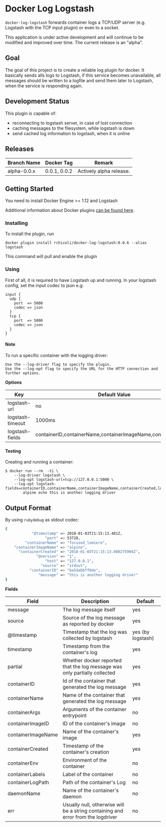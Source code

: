 # Docker Log Logstash

`docker-log-logstash` forwards container logs a TCP/UDP server  (e.g. Logstash with the TCP input plugin) or even to a socket.

This application is under active development and will continue to be modified and improved over time. The current release is an "alpha".

## Goal

The goal of this project is to create a reliable log plugin for docker.
It basically sends alls logs to Logstash, if this service becomes unavailable, all messages should be written to a logfile and send them later to Logstash, when the service is responding again.

## Development Status

This plugin is capable of:
  * reconnecting to logstash server, in case of lost connection
  * caching messages to the filesystem, while logstash is down
  * send cached log information to logstash, when it is online

## Releases

| Branch Name | Docker Tag | Remark |
| ----------- | ---------- | ------ |
| alpha-0.0.x    | 0.0.1, 0.0.2   | Actively alpha release. |

## Getting Started

You need to install Docker Engine >= 1.12 and Logstash

Additional information about Docker plugins [can be found here](https://docs.docker.com/engine/extend/plugins_logging/).

### Installing

To install the plugin, run

    docker plugin install rchicoli/docker-log-logstash:0.0.6 --alias logstash

This command will pull and enable the plugin

### Using

First of all, it is required to have Logstash up and running. In your logstash config, set the input codec to json e.g:

```
input {
  udp {
    port  => 5000
    codec => json
  }
  tcp {
    port  => 5000
    codec => json
  }
}
```

#### Note

To run a specific container with the logging driver:

    Use the --log-driver flag to specify the plugin.
    Use the --log-opt flag to specify the URL for the HTTP connection and further options.

**Options**

| Key | Default Value | Required | Examples |
| --- | ------------- | -------- | ------- |
| logstash-url   | no     | yes | tcp://127.0.0.1:5000, udp://127.0.0.1:5000 |
| logstash-timeout | 1000ms | no | 1, 10, 1000 in ms |
| logstash-fields | containerID,containerName,containerImageName,containerCreated | no | containerID,containerLabels,containerEnv |

#### Testing

Creating and running a container:

    $ docker run --rm  -ti \
        --log-driver logstash \
        --log-opt logstash-url=tcp://127.0.0.1:5000 \
        --log-opt logstash-fields=containerID,containerName,containerImageName,containerCreated,logPath
            alpine echo this is another logging driver

## Output Format

By using `rubydebug` as stdout codec:

```bash
{
            "@timestamp" => 2018-01-03T21:15:13.481Z,
                  "port" => 53728,
         "containerName" => "focused_lumiere",
    "containerImageName" => "alpine",
      "containerCreated" => "2018-01-03T21:15:13.080275904Z",
              "@version" => "1",
                  "host" => "127.0.0.1",
                "source" => "stdout",
           "containerID" => "ba5dabbff0de",
               "message" => "this is another logging driver"
}
```

**Fields**

| Field | Description | Default |
| ----- | ----------- | ------- |
| message  | The log message itself | yes |
| source | Source of the log message as reported by docker | yes |
| @timestamp | Timestamp that the log was collected by logstash | yes (by logstash) |
| timestamp | Timestamp from the container's log | yes |
| partial | Whether docker reported that the log message was only partially collected | yes |
| containerID | Id of the container that generated the log message | yes |
| containerName | Name of the container that generated the log message | yes |
| containerArgs | Arguments of the container entrypoint | no |
| containerImageID | ID of the container's image | no |
| containerImageName | Name of the container's image | yes |
| containerCreated | Timestamp of the container's creation | yes |
| containerEnv | Environment of the container | no |
| containerLabels | Label of the container | no |
| containerLogPath | Path of the container's Log | no |
| daemonName | Name of the container's daemon | no |
| err | Usually null, otherwise will be a string containing and error from the logdriver | no |
